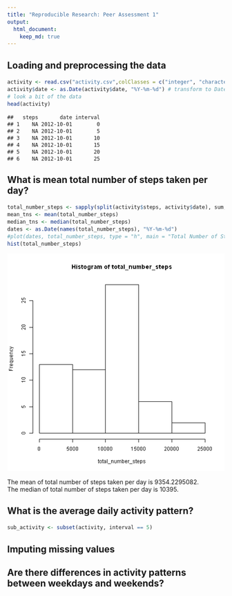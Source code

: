 ```yaml
---
title: "Reproducible Research: Peer Assessment 1"
output: 
  html_document:
    keep_md: true
---
```



## Loading and preprocessing the data

```r
activity <- read.csv("activity.csv",colClasses = c("integer", "character", "character"))
activity$date <- as.Date(activity$date, "%Y-%m-%d") # transform to Date
# look a bit of the data
head(activity)
```

```
##   steps       date interval
## 1    NA 2012-10-01        0
## 2    NA 2012-10-01        5
## 3    NA 2012-10-01       10
## 4    NA 2012-10-01       15
## 5    NA 2012-10-01       20
## 6    NA 2012-10-01       25
```

## What is mean total number of steps taken per day?

```r
total_number_steps <- sapply(split(activity$steps, activity$date), sum, na.rm = TRUE)
mean_tns <- mean(total_number_steps)
median_tns <- median(total_number_steps)
dates <- as.Date(names(total_number_steps), "%Y-%m-%d")
#plot(dates, total_number_steps, type = "h", main = "Total Number of Steps Taken Each Day (2012)")
hist(total_number_steps)
```

![plot of chunk totoal_numver_steps](figure/totoal_numver_steps-1.png) 

The mean of total number of steps taken per day is 9354.2295082.  
The median of total number of steps taken per day is 10395.

## What is the average daily activity pattern?

```r
sub_activity <- subset(activity, interval == 5)
```


## Imputing missing values



## Are there differences in activity patterns between weekdays and weekends?
